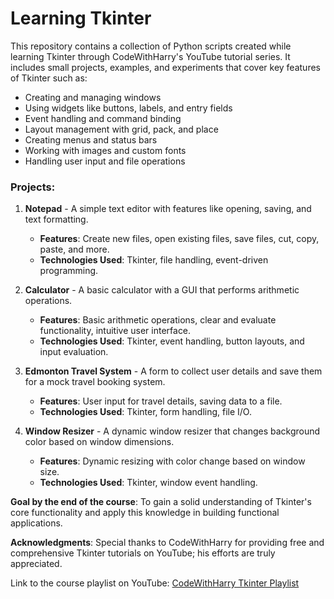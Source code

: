 # Learning Tkinter

This repository contains a collection of Python scripts created while learning Tkinter through CodeWithHarry's YouTube tutorial series. It includes small projects, examples, and experiments that cover key features of Tkinter such as:

- Creating and managing windows
- Using widgets like buttons, labels, and entry fields
- Event handling and command binding
- Layout management with grid, pack, and place
- Creating menus and status bars
- Working with images and custom fonts
- Handling user input and file operations

### Projects:
1. **Notepad** - A simple text editor with features like opening, saving, and text formatting.
   - **Features**: Create new files, open existing files, save files, cut, copy, paste, and more.
   - **Technologies Used**: Tkinter, file handling, event-driven programming.

2. **Calculator** - A basic calculator with a GUI that performs arithmetic operations.
   - **Features**: Basic arithmetic operations, clear and evaluate functionality, intuitive user interface.
   - **Technologies Used**: Tkinter, event handling, button layouts, and input evaluation.

3. **Edmonton Travel System** - A form to collect user details and save them for a mock travel booking system.
   - **Features**: User input for travel details, saving data to a file.
   - **Technologies Used**: Tkinter, form handling, file I/O.

4. **Window Resizer** - A dynamic window resizer that changes background color based on window dimensions.
   - **Features**: Dynamic resizing with color change based on window size.
   - **Technologies Used**: Tkinter, window event handling.

**Goal by the end of the course**: To gain a solid understanding of Tkinter's core functionality and apply this knowledge in building functional applications.

**Acknowledgments**: Special thanks to CodeWithHarry for providing free and comprehensive Tkinter tutorials on YouTube; his efforts are truly appreciated.

Link to the course playlist on YouTube: [CodeWithHarry Tkinter Playlist](https://youtube.com/playlist?list=PLu0W_9lII9ajLcqRcj4PoEihkukF_OTzA&si=57LtcTDBTki6vqVv)
